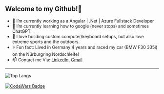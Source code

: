    <h2>Welcome to my Github!👋</h2>
   
- 🔭 I’m currently working as a Angular | .Net | Azure Fullstack Developer
- 🌱 I’m currently learning how to google (never stops) and sometimes ChatGPT.
- 💬 I love building custom computer/keyboard setups, but also love extreme sports and the outdoors.
- ⚡ Fun fact: Lived in Germany 4 years and raced my car (BMW F30 335i) on the Nürburgring Nordschleife!
- 📫 Contact me Via: [LinkedIn](https://www.linkedin.com/in/acra-jonathan/), [Gmail](mailto:jonathanacra@gmail.com)

---
![Top Langs](https://github-readme-stats.vercel.app/api/top-langs/?username=J-Acra&theme=darcula)
<br>
<br>
[![CodeWars Badge](https://www.codewars.com/users/J-Acra/badges/large)](https://www.codewars.com/users/J-Acra/)

